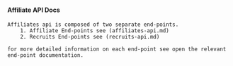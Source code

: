 #### Affiliate API Docs

    Affiliates api is composed of two separate end-points.
        1. Affiliate End-points see (affiliates-api.md)
        2. Recruits End-points see (recruits-api.md)
    
    for more detailed information on each end-point see open the relevant 
    end-point documentation. 
